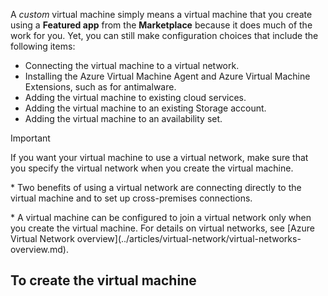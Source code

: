 A *custom* virtual machine simply means a virtual machine that you create using a **Featured app** from the **Marketplace** because it does much of the work for you. Yet, you can still make configuration choices that include the following items:

* Connecting the virtual machine to a virtual network.
* Installing the Azure Virtual Machine Agent and Azure Virtual Machine Extensions, such as for antimalware.
* Adding the virtual machine to existing cloud services.
* Adding the virtual machine to an existing Storage account.
* Adding the virtual machine to an availability set.

<!--
> [!IMPORTANT]
> If you want your virtual machine to use a virtual network so you can connect to it directly by host name or set up cross-premises connections, make sure that you specify the virtual network when you create the virtual machine. A virtual machine can be configured to join a virtual network only when you create the virtual machine. For details on virtual networks, see [Azure Virtual Network overview](../articles/virtual-network/virtual-networks-overview.md).
>
>
 -->

> [!IMPORTANT]
> If you want your virtual machine to use a virtual network, make sure that you specify the virtual network when you create the virtual machine.
><p> * Two benefits of using a virtual network are connecting directly to the virtual machine and to set up cross-premises connections.
><p> * A virtual machine can be configured to join a virtual network only when you create the virtual machine. For details on virtual networks, see [Azure Virtual Network overview](../articles/virtual-network/virtual-networks-overview.md).
>
>

## To create the virtual machine